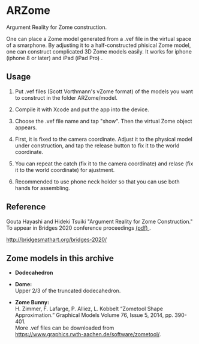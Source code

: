 # ARZome

Argument Reality for Zome construction.

One can place a Zome model generated from a .vef file in the virtual space of a smarphone.
By adjusting it to a half-constructed phisical Zome model,
one can construct complicated 3D Zome models easily.
It works for  iphone (iphone 8 or later) and iPad (iPad Pro) .
## Usage

1. Put .vef files (Scott Vorthmann's vZome format) of the models you want to construct in the folder ARZome/model.

2. Compile it with Xcode and put the app into the device.

3. Choose the .vef file name and tap "show".  Then the virtual Zome object appears.

4. First, it is fixed to the camera coordinate.  Adjust it to the physical model under construction, and tap the release button to fix it to the world coordinate.

5. You can repeat the catch (fix it to the camera coordinate) and relase
(fix it to the world coordinate) for ajustment.

6. Recommended to use phone neck holder so that you can use both hands for assembling.

## Reference

Gouta Hayashi and Hideki Tsuiki  "Argument Reality for Zome Construction."
To appear in Bridges 2020 conference proceedings 
<a href="http://www.i.h.kyoto-u.ac.jp/~tsuiki/papers/HayashiTsuiki2.pdf"> (pdf) </a>.

 http://bridgesmathart.org/bridges-2020/

## Zome models in this archive

-  **Dodecahedron**

- **Dome:**  
Upper 2/3 of the truncated dodecahedron.

-  **Zome Bunny:**  
H. Zimmer, F. Lafarge, P. Alliez, L. Kobbelt “Zometool Shape Approximation.” Graphical Models Volume 76, Issue 5, 2014, pp. 390-401.  
More .vef files can be downloaded from  
https://www.graphics.rwth-aachen.de/software/zometool/.

